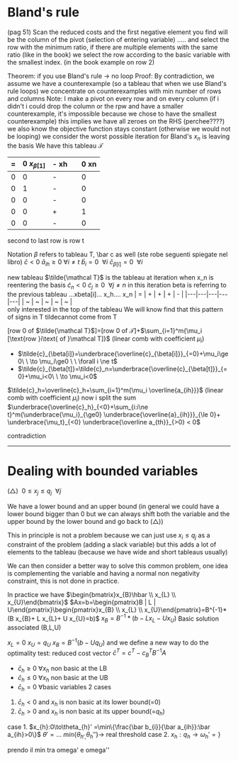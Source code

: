 # Bland's rule 
(pag 51)
Scan the reduced costs and the first negative element you find will be the column of the pivot (selection of entering variable)
.....
and select the row with the minimum ratio, if there are multiple elements with the same ratio (like in the book) we select the row according to the basic variable with the smallest index.
(in the book example on row 2)

Theorem: if you use Bland's rule $\to$ no loop
Proof: By contradiction, we assume we have a counterexample (so a tableau that when we use Bland's rule loops) we concentrate on counterexamples with min number of rows and columns
Note: I make a pivot on every row and on every column (if i didn't i could drop the column or the rpw and have a smaller counterexample, it's impossible because we chose to have the smallest counterexample) this implies we have all zeroes on the RHS (perchee????)
we also know the objective function stays constant (otherwise we would not be looping)
			   we consider the worst possible iteration for Bland's $x_n$ is leaving the basis
We have this tableau $\mathcal T$  

| = |0 $x_{\beta[1]}$  | - xh |   | 0 xn|
|---|---|---|---|---|
| 0 | 0 | - |   | 0 |  
| 0 | 1 | - |   | 0 |
| 0 | 0 | - |   | 0 |
| 0 | 0 | + |   | 1 |
| 0 | 0 | - |   | 0 |
second to last row is row t 

Notation $\beta$ refers to tableau T, \bar c as well 
(ste robe seguenti spiegate nel libro)
$\bar c < 0$
$\bar a_{ih} \ge 0 \ \forall i \ne t$ 
$\bar b_i=0\ \  \forall i$
$\bar c_{\beta[i]} =0 \ \ \forall i$

new tableau $\tilde{\mathcal T}$ 
is the tableau at iteration when x_n is reentering the basis
$\tilde c_n <0$
$\tilde c_j \ge 0 \ \ \forall j\ne n$
in this iteration beta is referring to the previous tableau
     ...xbeta[i]... x_h.... x_n
| = | +  | + |  + | - |
|---|---|---|---|---|
| ~ | ~ | ~ |  ~ |  ~ |  
only interested in the top of the tableau
We will know find that this pattern of signs in T tildecannot come from T

\[row 0 of $\tilde{\mathcal T}$\]=\[row 0 of ${\mathcal T}$\]+$\sum_{i=1}^m{\mu_i [\text{row }i\text{ of }\mathcal T]}$ (linear comb with coefficient $\mu_i$)
*  $\tilde{c}_{\beta[i]}=\underbrace{\overline{c}_{\beta[i]}}_{=0}+\mu_i\ge0\ \ \to \mu_i\ge0 \ \ \forall i \ne t$
*  $\tilde{c}_{\beta[t]}=\tilde{c}_n=\underbrace{\overline{c}_{\beta[t]}}_{=0}+\mu_i<0\ \ \to \mu_i<0$

$\tilde{c}_h=\overline{c}_h+\sum_{i=1}^m{\mu_i \overline{a_{ih}}}$ (linear comb with coefficient $\mu_i$)
now i split the sum
$\underbrace{\overline{c}_h}_{<0}+\sum_{i:i\ne t}^m{\underbrace{\mu_i}_{\ge0} \underbrace{\overline{a}_{ih}}}_{\le 0}+ \underbrace{\mu_t}_{<0} \underbrace{\overline a_{th}}_{>0} < 0$ 

contradiction

---

# Dealing with bounded variables

$(\triangle) \ \ 0 \le x_j \le q_j \ \  \forall j$

We have a lower bound and an upper bound 
(in general we could have a lower bound bigger than 0 but we can always shift both the variable and the upper bound by the lower bound and go back to $(\triangle)$)

This in principle is not a problem because we can just use $x_i \le q_j$ as a constraint of the problem (adding a slack variable) but this adds a lot of elements to the tableau (because we have wide and short tableaus usually)

We can then consider a better way to solve this common problem, one idea is complementing the variable and having a normal non negativity constraint, this is not done in practice.

In practice we have $\begin{bmatrix}x_{B}\hbar \\ x_{L} \\ x_{U}\end{bmatrix}$
$Ax=b=\begin{pmatrix}B | L | U\end{pmatrix}\begin{pmatrix}x_{B} \\ x_{L} \\ x_{U}\end{pmatrix}=B^{-1}* (B x_{B}+ L x_{L}+ U x_{U}=b)$
$x_B=B^{-1}* (b - L x_{L}- U x_{U})$
Basic solution associated (B,L,U)

$x_L=0$
$x_U=q_U$
$x_{B}= B^{-1}(b - U q_U)$
and we define a new way to do the optimality test:
reduced cost vector
$\bar c^{T}=c^{T}-c_{B}^{T}B^{-1}A$
* $\bar c_{h}\ge 0\  \forall x_h$ non basic at the LB
* $\bar c_{h}\le 0\  \forall x_h$ non basic at the UB
* $\bar c_{h}=0\  \forall$basic variables
2 cases 
1. $\bar c_{h}<0$ and $x_h$ is non basic at its lower bound(=0)
2. $\bar c_{h}>0$ and $x_h$ is non basic at its upper bound(=$q_h$)

case 1.
$x_{h}:0\to\theta_{h}' =\min\{\frac{\bar b_{i}}{\bar a_{ih}}:\bar a_{ih}>0\}$
$\theta_{}' = \dots$
$min\{ \theta_{h',}\theta_{h}'' \}\to$ real threshold
case 2. 
$x_{h}:q_h\to\omega_{h}' =\}$

prendo il min tra omega' e omega''